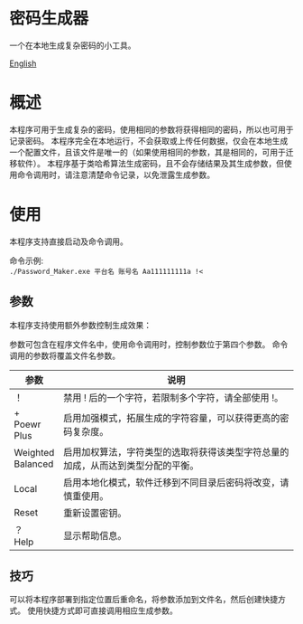 # 密码生成器
一个在本地生成复杂密码的小工具。

[English](README.md)


# 概述
本程序可用于生成复杂的密码，使用相同的参数将获得相同的密码，所以也可用于记录密码。
本程序完全在本地运行，不会获取或上传任何数据，仅会在本地生成一个配置文件，且该文件是唯一的（如果使用相同的参数，其是相同的，可用于迁移软件）。
本程序基于类哈希算法生成密码，且不会存储结果及其生成参数，但使用命令调用时，请注意清楚命令记录，以免泄露生成参数。

# 使用
本程序支持直接启动及命令调用。

命令示例:<br>
`./Password_Maker.exe 平台名 账号名 Aa111111111a !<`

## 参数
本程序支持使用额外参数控制生成效果：

参数可包含在程序文件名中，使用命令调用时，控制参数位于第四个参数。
命令调用的参数将覆盖文件名参数。

参数|说明
----|----
！|禁用 ! 后的一个字符，若限制多个字符，请全部使用 !。
+<br>Poewr<br>Plus|启用加强模式，拓展生成的字符容量，可以获得更高的密码复杂度。
Weighted<br>Balanced|启用加权算法，字符类型的选取将获得该类型字符总量的加成，从而达到类型分配的平衡。
Local|启用本地化模式，软件迁移到不同目录后密码将改变，请慎重使用。
Reset|重新设置密钥。
？<br>Help|显示帮助信息。

## 技巧
可以将本程序部署到指定位置后重命名，将参数添加到文件名，然后创建快捷方式。
使用快捷方式即可直接调用相应生成参数。
